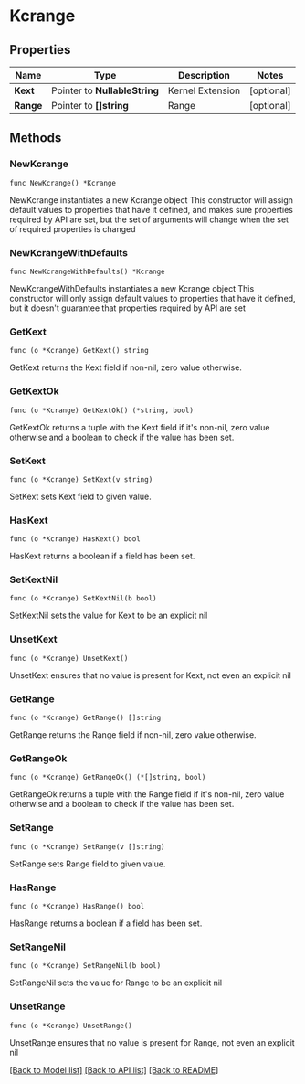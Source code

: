 # Kcrange

## Properties

Name | Type | Description | Notes
------------ | ------------- | ------------- | -------------
**Kext** | Pointer to **NullableString** | Kernel Extension | [optional] 
**Range** | Pointer to **[]string** | Range | [optional] 

## Methods

### NewKcrange

`func NewKcrange() *Kcrange`

NewKcrange instantiates a new Kcrange object
This constructor will assign default values to properties that have it defined,
and makes sure properties required by API are set, but the set of arguments
will change when the set of required properties is changed

### NewKcrangeWithDefaults

`func NewKcrangeWithDefaults() *Kcrange`

NewKcrangeWithDefaults instantiates a new Kcrange object
This constructor will only assign default values to properties that have it defined,
but it doesn't guarantee that properties required by API are set

### GetKext

`func (o *Kcrange) GetKext() string`

GetKext returns the Kext field if non-nil, zero value otherwise.

### GetKextOk

`func (o *Kcrange) GetKextOk() (*string, bool)`

GetKextOk returns a tuple with the Kext field if it's non-nil, zero value otherwise
and a boolean to check if the value has been set.

### SetKext

`func (o *Kcrange) SetKext(v string)`

SetKext sets Kext field to given value.

### HasKext

`func (o *Kcrange) HasKext() bool`

HasKext returns a boolean if a field has been set.

### SetKextNil

`func (o *Kcrange) SetKextNil(b bool)`

 SetKextNil sets the value for Kext to be an explicit nil

### UnsetKext
`func (o *Kcrange) UnsetKext()`

UnsetKext ensures that no value is present for Kext, not even an explicit nil
### GetRange

`func (o *Kcrange) GetRange() []string`

GetRange returns the Range field if non-nil, zero value otherwise.

### GetRangeOk

`func (o *Kcrange) GetRangeOk() (*[]string, bool)`

GetRangeOk returns a tuple with the Range field if it's non-nil, zero value otherwise
and a boolean to check if the value has been set.

### SetRange

`func (o *Kcrange) SetRange(v []string)`

SetRange sets Range field to given value.

### HasRange

`func (o *Kcrange) HasRange() bool`

HasRange returns a boolean if a field has been set.

### SetRangeNil

`func (o *Kcrange) SetRangeNil(b bool)`

 SetRangeNil sets the value for Range to be an explicit nil

### UnsetRange
`func (o *Kcrange) UnsetRange()`

UnsetRange ensures that no value is present for Range, not even an explicit nil

[[Back to Model list]](../README.md#documentation-for-models) [[Back to API list]](../README.md#documentation-for-api-endpoints) [[Back to README]](../README.md)


